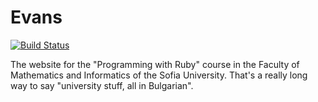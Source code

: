 # Evans

[![Build Status](https://travis-ci.org/skanev/evans.png?branch=master)](https://travis-ci.org/skanev/evans)

The website for the "Programming with Ruby" course in the Faculty of
Mathematics and Informatics of the Sofia University. That's a really
long way to say "university stuff, all in Bulgarian".
